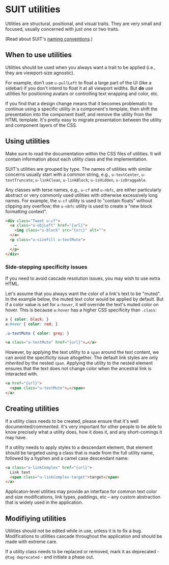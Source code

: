 # SUIT utilities

Utilities are structural, positional, and visual traits. They are very small
and focused, usually concerned with just one or two traits.

(Read about SUIT's [naming conventions](naming-conventions.md).)


## When to use utilities

Utilities should be used when you always want a trait to be applied (i.e., they
are viewport-size agnostic).

For example, don’t use `u-pullLeft` to float a large part of the UI (like a
sidebar) if you don't intend to float it at all viewport widths. But **do** use
utilities for positioning avatars or controlling text wrapping and color,
etc.

If you find that a design change means that it becomes problematic to continue
using a specific utility in a component's template, then shift the presentation
into the component itself, and remove the utility from the HTML template. It's
pretty easy to migrate presentation between the utility and component layers of
the CSS.


## Using utilities

Make sure to read the documentation within the CSS files of utilities. It will
contain information about each utility class and the implementation.

SUIT's utilities are grouped by type. The names of utilities with similar
concerns usually start with a common string, e.g., `u-textCenter`,
`u-textTruncate`; `u-linkClean`, `u-linkBlock`; `u-isHidden`,
`u-isDraggable`.

Any classes with terse names, e.g., `u-cf` and `u-nbfc`, are either
particularly abstract or very commonly used utilities with otherwise
excessively long names.  For example, the `u-cf` utility is used to "contain
floats" without clipping any overflow; the `u-nbfc` utility is used to create a
"new block formatting context".

```html
<div class="Tweet u-cf">
  <a class="u-objLeft" href="{url}">
    <img class="u-block" src="{src}" alt="">
  </a>
  <p class="u-sizeFill u-textMute">
    …
  </p>
</div>
```

### Side-stepping specificity issues

If you need to avoid cascade resolution issues, you may wish to use extra
HTML.

Let's assume that you always want the color of a link's text to be "muted". In
the example below, the muted text color would be applied by default. But if a
color value is set for `a:hover`, it will override the text's muted color on
hover. This is because `a:hover` has a higher CSS specificity than `.class`:

```css
a { color: black; }
a:hover { color: red; }

.u-textMute { color: grey; }
```

```html
<a class="u-textMute" href="{url}">…</a>
```

However, by applying the text utility to a `span` around the text content, we
can avoid the specificity issue altogether. The default link styles are only
_inherited_ by the nested `span`. Applying the utility to the nested element
ensures that the text does not change color when the ancestral link is
interacted with.

```html
<a href="{url}">
  <span class="u-textMute">…</span>
</a>
```


## Creating utilities

If a utility class needs to be created, please ensure that it's well
documented/commented. It's very important for other people to be able to know
precisely what a utility does, how it does it, and any short-comings it may
have.

If a utility needs to apply styles to a descendant element, that element should
be targeted using a class that is made from the full utility name, followed by
a hyphen and a camel case descendant name:

```html
<a class="u-linkComplex" href="{url}">
  Link text
  <span class="u-linkComplex-target">target</span>
</a>
```

Applicaton-level utilities may provide an interface for common text color and
size modifications, link types, paddings, etc – any custom abstraction that is
widely used in the application.


## Modifiying utilities

Utilities should not be edited while in use, unless it is to fix a bug.
Modifications to utilities cascade throughout the application and should be
made with extreme care.

If a utility class needs to be replaced or removed, mark it as deprecated -
`@tag deprecated` - and initiate a phase out.
